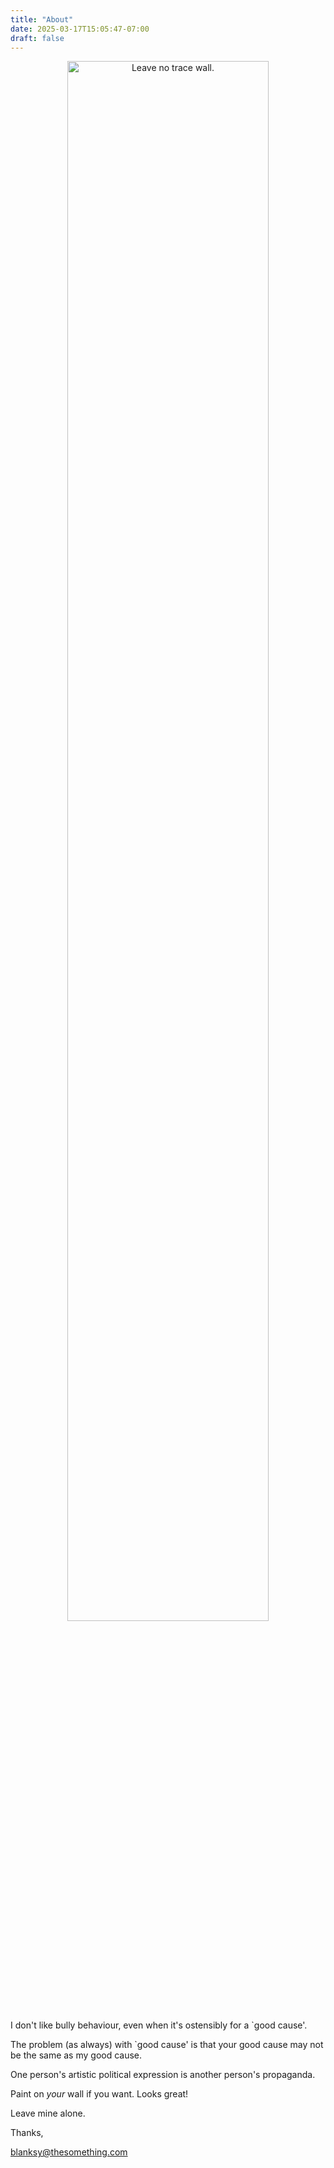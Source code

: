 ```yaml
---
title: "About"
date: 2025-03-17T15:05:47-07:00
draft: false
---
```


<center>
<img src="/images/leave-no-trace-wall.jpg" alt="Leave no trace wall." style="width: 80%; height: auto; max-width: 100%;">
</center>

I don't like bully behaviour, even when it's ostensibly for a `good cause'.

The problem (as always) with `good cause' is that your good cause may not
be the same as my good cause.

One person's artistic political expression is another person's propaganda.

Paint on _your_ wall if you want. Looks great!

Leave mine alone.

Thanks,

blanksy@thesomething.com
